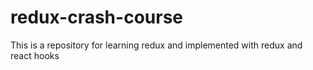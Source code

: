 # redux-crash-course
This is a repository for learning redux and implemented with redux and react hooks
